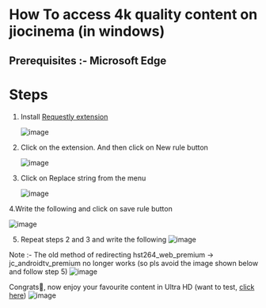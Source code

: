 # How To access 4k quality content on jiocinema (in windows)

## Prerequisites :- Microsoft Edge

# Steps

1. Install [Requestly extension](https://microsoftedge.microsoft.com/addons/detail/ehghoapnlpepjmfbgaomdiilchcjemak)
   
   ![image](https://github.com/elementaryrock/jiocinema4k/assets/109026282/bab3478c-3759-4d5d-b451-ed2fe95b23f8)

2. Click on the extension. And then click on New rule button
   
   ![image](https://github.com/elementaryrock/jiocinema4k/assets/109026282/80e4f5c8-c060-40e1-952c-8ca79c82ca06)
   
3. Click on Replace string from the menu
   
   ![image](https://github.com/elementaryrock/jiocinema4k/assets/109026282/f975431d-a6e4-4f97-b945-7d5d8063ae5a)
   
4.Write the following and click on save rule button

![image](https://github.com/elementaryrock/jiocinema4k/assets/109026282/d6819046-765e-45dd-b3cf-64a5ddbe35f4)

5. Repeat steps 2 and 3 and write the following
   ![image](https://github.com/user-attachments/assets/6f7ce427-7160-4c1d-b2a7-61761a6b6757)

Note :- The old method of redirecting hst264_web_premium -> jc_androidtv_premium  no longer works (so pls avoid the image shown below and follow step 5)
   ![image](https://github.com/elementaryrock/jiocinema4k/assets/109026282/3ec35aaf-1398-4af7-b7b2-6eacb281bfcb)

Congrats🥳, now enjoy your favourite content in Ultra HD (want to test, [click here](https://www.jiocinema.com/movies/minions-the-rise-of-gru/3961133))
![image](https://github.com/elementaryrock/jiocinema4k/assets/109026282/d310167f-a7ed-473b-93de-4a97cccd4dae)
